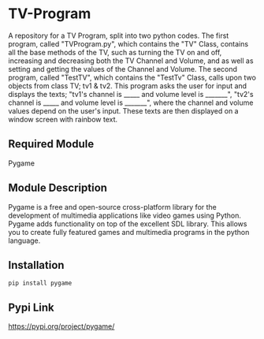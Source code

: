# TV-Program
A repository for a TV Program, split into two python codes. The first program, called "TVProgram.py", which contains the "TV" Class, contains all the base methods of the TV, such as turning the TV on and off, increasing and decreasing both the TV Channel and Volume, and as well as setting and getting the values of the Channel and Volume. The second program, called "TestTV", which contains the "TestTv" Class, calls upon two objects from class TV; tv1 & tv2. This program asks the user for input and displays the texts; "tv1's channel is _____ and volume level is _______", "tv2's channel is _____ and volume level is _______", where the channel and volume values depend on the user's input. These texts are then displayed on a window screen with rainbow text.


Required Module
-----------

Pygame

Module Description
-----------

Pygame is a free and open-source cross-platform library for the development of multimedia applications like video games using Python. Pygame adds functionality on top of the excellent SDL library. This allows you to create fully featured games and multimedia programs in the python language.

Installation
-----------

```
pip install pygame
```

Pypi Link
-----------

https://pypi.org/project/pygame/

